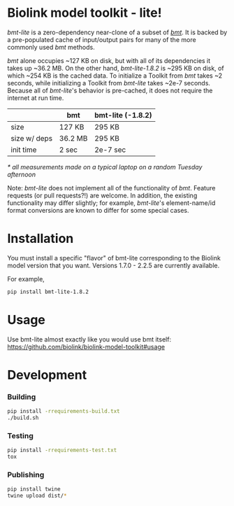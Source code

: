 # Biolink model toolkit - lite!

_bmt-lite_ is a zero-dependency near-clone of a subset of [_bmt_](https://github.com/biolink/biolink-model-toolkit).
It is backed by a pre-populated cache of input/output pairs for many of the more commonly used _bmt_ methods.

_bmt_ alone occupies ~127 KB on disk, but with all of its dependencies it takes up ~36.2 MB. On the other hand, _bmt-lite-1.8.2_ is ~295 KB on disk, of which ~254 KB is the cached data. To initialize a Toolkit from _bmt_ takes ~2 seconds, while initializing a Toolkit from _bmt-lite_ takes ~2e-7 seconds. Because all of _bmt-lite_'s behavior is pre-cached, it does not require the internet at run time.

|   | bmt | bmt-lite (-1.8.2) |
|---|---|---|
| size | 127 KB | 295 KB |
| size w/ deps | 36.2 MB | 295 KB |
| init time | 2 sec | 2e-7 sec |

_* all measurements made on a typical laptop on a random Tuesday afternoon_

Note: _bmt-lite_ does not implement all of the functionality of _bmt_. Feature requests (or pull requests?!) are welcome. In addition, the existing functionality may differ slightly; for example, _bmt-lite_'s element-name/id format conversions are known to differ for some special cases.

# Installation

You must install a specific "flavor" of bmt-lite corresponding to the Biolink model version that you want.
Versions 1.7.0 - 2.2.5 are currently available.

For example,
```bash
pip install bmt-lite-1.8.2
```

# Usage

Use bmt-lite almost exactly like you would use bmt itself: https://github.com/biolink/biolink-model-toolkit#usage

# Development

### Building

```bash
pip install -rrequirements-build.txt
./build.sh
```

### Testing

```bash
pip install -rrequirements-test.txt
tox
```

### Publishing

```bash
pip install twine
twine upload dist/*
```
